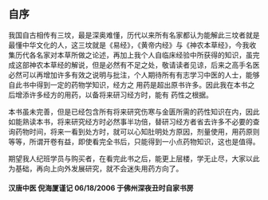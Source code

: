 ## 自序
   
我国自古相传有三坟，最是深奥难懂，历代以来所有名家都认为能解此三坟者就是最懂中华文化的人，这三坟就是《易经》，《黄帝内经》与《神农本草经》，今我收集历代各名家对本草所做之论述，再加上我个人自临床经验中所获得的知识，虽完成这部神农本草经的解说，但是必然有不足之处，敬请读者见谅，后来之高手名医必然可以再增加许多有效之说明与批注，个人期待所有有志学习中医的人士，能够自此书中得到一定的药物学知识，经方之
用药是超出原书许多。因此我在本书之后增添许多经方的用药，以备将来研习经方时，能有
药性之根据。

本书虽未完善，但是已经包含所有将来研究伤寒与金匮所需的药性知识在内，因此如能熟读本书，将来研究经方时必然事半功倍，替研习经方者省去许多不必要的查询药物时间，将来一看到处方时，就可以心知肚明处方原因，剂量使用，用药原则等等，所谓开卷有益，即使看完全书后，只能得到一小点药物知识，这也是值得。

期望我人纪班学员与购买者，在看完此书之后，能更上层楼，学无止尽，大家以此为基础，再向上向外发展研究，就不会迷失用药方向了。


#### 汉唐中医 倪海厦谨记 06/18/2006 于佛州深夜丑时自家书房